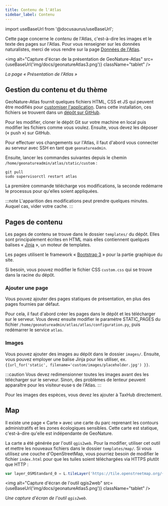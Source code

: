 ```yaml
---
title: Contenu de l'Atlas
sidebar_label: Contenu
---
```

import useBaseUrl from '@docusaurus/useBaseUrl';

Cette page concerne le *contenu* de l'Atlas, c'est-à-dire les images et le texte des pages sur l'Atlas. Pour vous renseigner sur les données naturalistes, merci de vous rendre sur la page [Données de l'Atlas](atlasDonnees.md).

<img alt="Capture d'écran de la présentation de GeoNature-Atlas" src={useBaseUrl('img/docs/geonatureAtlas3.png')} className="tablet" />

*La page « Présentation de l'Atlas »*

## Gestion du contenu et du thème

GeoNature-Atlas fournit quelques fichiers HTML, CSS et JS qui peuvent être modifiés pour [customiser l'application](https://github.com/PnX-SI/GeoNature-atlas/blob/master/docs/installation.rst#configuration-de-lapplication). Dans cette installation, ces fichiers se trouvent dans un [dépôt sur GitHub](https://github.com/PNR-Foret-Orient/documentation).

Pour les modifier, cloner le dépôt Git sur votre machine en local puis modifier les fichiers comme vous voulez. Ensuite, vous devez les déposer (« push ») sur GitHub.

Pour effectuer vos changements sur l'Atlas, il faut d'abord vous connecter au serveur avec SSH en tant que `geonatureadmin`.

Ensuite, lancer les commandes suivantes depuis le chemin `/home/geonatureadmin/atlas/static/custom` :
```
git pull
sudo supervisorctl restart atlas
```

La première commande télécharge vos modifications, la seconde redémarre le processus pour qu'elles soient appliquées.

:::note
L'apparition des modifications peut prendre quelques minutes. Auquel cas, vider votre cache.
:::

## Pages de contenu

Les pages de contenu se trouve dans le dossier `templates/` du dépôt. Elles sont principalement écrites en HTML mais elles contiennent quelques balises « [Jinja](https://jinja.palletsprojects.com/en/2.11.x/) », un moteur de templates.

Les pages utilisent le framework « [Bootstrap 3](https://getbootstrap.com/docs/3.3/) » pour la partie graphique du site.

Si besoin, vous pouvez modifier le fichier CSS `custom.css` qui se trouve dans la racine du dépôt.

### Ajouter une page

Vous pouvez ajouter des pages statiques de présentation, en plus des pages fournies par défaut.

Pour cela, il faut d'abord créer les pages dans le dépôt et les télécharger sur le serveur. Vous devez ensuite modifier le paramètre STATIC_PAGES du fichier `/home/geonatureadmin/atlas/atlas/configuration.py`, puis redémarrer le service `atlas`.

### Images

Vous pouvez ajouter des images au dépôt dans le dossier `images/`. Ensuite, vous pouvez employer une balise Jinja pour les utiliser, ex. `{{url_for('static', filename='custom/images/placeholder.jpg') }}`.

:::caution
Vous devez redimensionner toutes les images avant des les télécharger sur le serveur. Sinon, des problèmes de lenteur peuvent apparaître pour les visiteur·euse·s de l'Atlas.
:::

Pour les images des espèces, vous devez les ajouter à TaxHub directement.

## Map

Il existe une page « Carte » avec une carte du parc reprenant les contours administratifs et les zones écologiques sensibles. Cette carte est statique, c'est-à-dire qu'elle est indépendante de GeoNature.

La carte a été générée par l'outil `qgis2web`. Pour la modifier, utiliser cet outil et mettre les nouveaux fichiers dans le dossier `templates/map/`. Si vous utilisez une couche d'OpenStreetMap, vous pourriez besoin de modifier le fichier `index.html` pour que les tuiles soient téléchargées via HTTPS plutôt que HTTP :

```javascript title="templates/map/index.html"
var layer_OSMStandard_0 = L.tileLayer('https://tile.openstreetmap.org/{z}/{x}/{y}.png'…
```

<img alt="Capture d'écran de l'outil qgis2web" src={useBaseUrl('img/docs/geonatureAtlas5.png')} className="tablet" />

*Une capture d'écran de l'outil `qgis2web`.*
